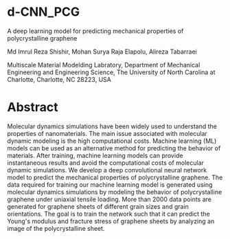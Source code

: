 # d-CNN_PCG
A deep learning model for predicting mechanical properties of polycrystalline graphene

Md Imrul Reza Shishir, Mohan Surya Raja Elapolu, Alireza Tabarraei

Multiscale Material Modelding Labratory, Department of Mechanical Engineering and Engineering Science, The University of North Carolina at Charlotte, Charlotte, NC 28223, USA

# Abstract
Molecular dynamics simulations have been widely used to understand the properties of nanomaterials. The main issue associated with molecular dynamic modeling is the high computational costs. Machine learning (ML) models can be used as an alternative method for predicting the behavior of materials. After training, machine learning models can provide instantaneous results and avoid the computational costs of molecular dynamic simulations. We develop a deep convolutional neural network model to predict the mechanical properties of polycrystalline graphene. The data required for training our machine learning model is generated using molecular dynamics simulations by modeling the behavior of polycrystalline graphene under uniaxial tensile loading. More than 2000 data points are generated for graphene sheets of different grain sizes and grain orientations. The goal is to train the network such that it can predict the Young's modulus and fracture stress of graphene sheets by analyzing an image of the polycrystalline sheet.
